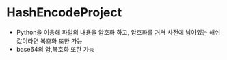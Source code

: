 # HashEncodeProject

- Python을 이용해 파일의 내용을 암호화 하고, 암호화를 거쳐 사전에 남아있는 해쉬값이라면 복호화 또한 가능
- base64의 암,복호화 또한 가능
